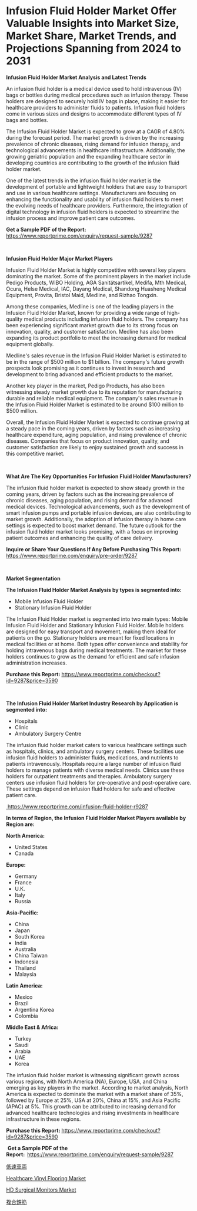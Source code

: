<p><h1>Infusion Fluid Holder Market Offer Valuable Insights into Market Size, Market Share, Market Trends, and Projections Spanning from 2024 to 2031</h1></p><p><strong>Infusion Fluid Holder Market Analysis and Latest Trends</strong></p>
<p><p>An infusion fluid holder is a medical device used to hold intravenous (IV) bags or bottles during medical procedures such as infusion therapy. These holders are designed to securely hold IV bags in place, making it easier for healthcare providers to administer fluids to patients. Infusion fluid holders come in various sizes and designs to accommodate different types of IV bags and bottles.</p><p>The Infusion Fluid Holder Market is expected to grow at a CAGR of 4.80% during the forecast period. The market growth is driven by the increasing prevalence of chronic diseases, rising demand for infusion therapy, and technological advancements in healthcare infrastructure. Additionally, the growing geriatric population and the expanding healthcare sector in developing countries are contributing to the growth of the infusion fluid holder market.</p><p>One of the latest trends in the infusion fluid holder market is the development of portable and lightweight holders that are easy to transport and use in various healthcare settings. Manufacturers are focusing on enhancing the functionality and usability of infusion fluid holders to meet the evolving needs of healthcare providers. Furthermore, the integration of digital technology in infusion fluid holders is expected to streamline the infusion process and improve patient care outcomes.</p></p>
<p><strong>Get a Sample PDF of the Report:&nbsp;</strong> <a href="https://www.reportprime.com/enquiry/request-sample/9287">https://www.reportprime.com/enquiry/request-sample/9287</a></p>
<p>&nbsp;</p>
<p><strong>Infusion Fluid Holder Major Market Players</strong></p>
<p><p>Infusion Fluid Holder Market is highly competitive with several key players dominating the market. Some of the prominent players in the market include Pedigo Products, WIBO Holding, AGA Sanitätsartikel, Medifa, Mth Medical, Ocura, Helse Medical, IAC, Dayang Medical, Shandong Huasheng Medical Equipment, Provita, Bristol Maid, Medline, and Rizhao Tongxin.</p><p>Among these companies, Medline is one of the leading players in the Infusion Fluid Holder Market, known for providing a wide range of high-quality medical products including infusion fluid holders. The company has been experiencing significant market growth due to its strong focus on innovation, quality, and customer satisfaction. Medline has also been expanding its product portfolio to meet the increasing demand for medical equipment globally.</p><p>Medline's sales revenue in the Infusion Fluid Holder Market is estimated to be in the range of $500 million to $1 billion. The company's future growth prospects look promising as it continues to invest in research and development to bring advanced and efficient products to the market.</p><p>Another key player in the market, Pedigo Products, has also been witnessing steady market growth due to its reputation for manufacturing durable and reliable medical equipment. The company's sales revenue in the Infusion Fluid Holder Market is estimated to be around $100 million to $500 million.</p><p>Overall, the Infusion Fluid Holder Market is expected to continue growing at a steady pace in the coming years, driven by factors such as increasing healthcare expenditure, aging population, and rising prevalence of chronic diseases. Companies that focus on product innovation, quality, and customer satisfaction are likely to enjoy sustained growth and success in this competitive market.</p></p>
<p>&nbsp;</p>
<p><strong>What Are The Key Opportunities For Infusion Fluid Holder Manufacturers?</strong></p>
<p><p>The infusion fluid holder market is expected to show steady growth in the coming years, driven by factors such as the increasing prevalence of chronic diseases, aging population, and rising demand for advanced medical devices. Technological advancements, such as the development of smart infusion pumps and portable infusion devices, are also contributing to market growth. Additionally, the adoption of infusion therapy in home care settings is expected to boost market demand. The future outlook for the infusion fluid holder market looks promising, with a focus on improving patient outcomes and enhancing the quality of care delivery.</p></p>
<p><strong>Inquire or Share Your Questions If Any Before Purchasing This Report:</strong> <a href="https://www.reportprime.com/enquiry/pre-order/9287">https://www.reportprime.com/enquiry/pre-order/9287</a></p>
<p>&nbsp;</p>
<p><strong>Market Segmentation</strong></p>
<p><strong>The Infusion Fluid Holder Market Analysis by types is segmented into:</strong></p>
<p><ul><li>Mobile Infusion Fluid Holder</li><li>Stationary Infusion Fluid Holder</li></ul></p>
<p><p>The Infusion Fluid Holder market is segmented into two main types: Mobile Infusion Fluid Holder and Stationary Infusion Fluid Holder. Mobile holders are designed for easy transport and movement, making them ideal for patients on the go. Stationary holders are meant for fixed locations in medical facilities or at home. Both types offer convenience and stability for holding intravenous bags during medical treatments. The market for these holders continues to grow as the demand for efficient and safe infusion administration increases.</p></p>
<p><strong>Purchase this Report:&nbsp;</strong><a href="https://www.reportprime.com/checkout?id=9287&price=3590">https://www.reportprime.com/checkout?id=9287&price=3590</a></p>
<p>&nbsp;</p>
<p><strong>The Infusion Fluid Holder Market Industry Research by Application is segmented into:</strong></p>
<p><ul><li>Hospitals</li><li>Clinic</li><li>Ambulatory Surgery Centre</li></ul></p>
<p><p>The infusion fluid holder market caters to various healthcare settings such as hospitals, clinics, and ambulatory surgery centers. These facilities use infusion fluid holders to administer fluids, medications, and nutrients to patients intravenously. Hospitals require a large number of infusion fluid holders to manage patients with diverse medical needs. Clinics use these holders for outpatient treatments and therapies. Ambulatory surgery centers use infusion fluid holders for pre-operative and post-operative care. These settings depend on infusion fluid holders for safe and effective patient care.</p></p>
<p><a href="https://www.reportprime.com/infusion-fluid-holder-r9287">&nbsp;https://www.reportprime.com/infusion-fluid-holder-r9287</a></p>
<p><strong>In terms of Region, the Infusion Fluid Holder Market Players available by Region are:</strong></p>
<p>
    <p> <strong> North America: </strong>
        <ul>
            <li>United States</li>
            <li>Canada</li>
        </ul>
        </p> 
    <p> <strong> Europe: </strong>
        <ul>
            <li>Germany</li>
            <li>France</li>
            <li>U.K.</li>
            <li>Italy</li>
            <li>Russia</li>
        </ul>
        </p> 
    <p> <strong> Asia-Pacific: </strong>
        <ul>
            <li>China</li>
            <li>Japan</li>
            <li>South Korea</li>
            <li>India</li>
            <li>Australia</li>
            <li>China Taiwan</li>
            <li>Indonesia</li>
            <li>Thailand</li>
            <li>Malaysia</li>
        </ul>
        </p> 
    <p> <strong> Latin America: </strong>
        <ul>
            <li>Mexico</li>
            <li>Brazil</li>
            <li>Argentina Korea</li>
            <li>Colombia</li>
        </ul>
        </p> 
    <p> <strong> Middle East & Africa: </strong>
        <ul>
            <li>Turkey</li>
            <li>Saudi</li>
            <li>Arabia</li>
            <li>UAE</li>
            <li>Korea</li>
        </ul>
    </p>
    </p>
<p><p>The infusion fluid holder market is witnessing significant growth across various regions, with North America (NA), Europe, USA, and China emerging as key players in the market. According to market analysis, North America is expected to dominate the market with a market share of 35%, followed by Europe at 25%, USA at 20%, China at 15%, and Asia Pacific (APAC) at 5%. This growth can be attributed to increasing demand for advanced healthcare technologies and rising investments in healthcare infrastructure in these regions.</p></p>
<p><strong>Purchase this Report: </strong><a href="https://www.reportprime.com/checkout?id=9287&price=3590">https://www.reportprime.com/checkout?id=9287&price=3590</a></p>
<p>&nbsp;<strong>Get a Sample PDF of the Report:&nbsp;&nbsp;</strong><a href="https://www.reportprime.com/enquiry/request-sample/9287">https://www.reportprime.com/enquiry/request-sample/9287</a></p>
<p><strong></strong></p>
<p><p><a href="https://github.com/Alenaieme/Market-Research-Report-List-1/blob/main/676652278266.md">低速車両</a></p><p><a href="https://github.com/EveKerluke2023/Market-Research-Report-List-1/blob/main/healthcare-vinyl-flooring-market.md">Healthcare Vinyl Flooring Market</a></p><p><a href="https://github.com/angeliabkratze/Market-Research-Report-List-1/blob/main/hd-surgical-monitors-market.md">HD Surgical Monitors Market</a></p><p><a href="https://github.com/klon646/Market-Research-Report-List-1/blob/main/142380878265.md">複合鉄筋</a></p></p>